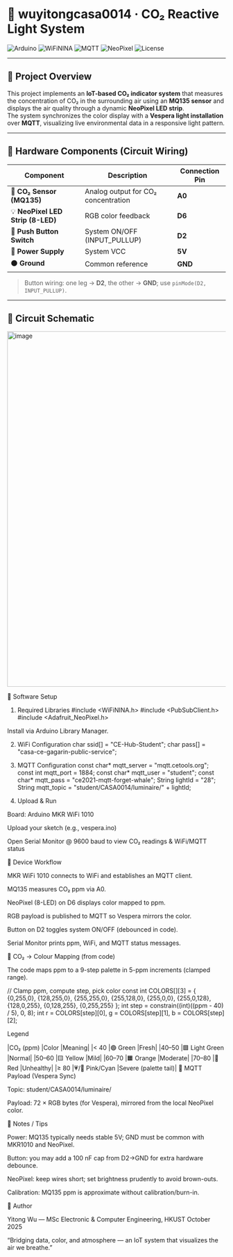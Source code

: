 # 🌈 wuyitongcasa0014 · CO₂ Reactive Light System

![Arduino](https://img.shields.io/badge/Arduino-MKR1010-00979D?logo=arduino&logoColor=white)
![WiFiNINA](https://img.shields.io/badge/Library-WiFiNINA-blue)
![MQTT](https://img.shields.io/badge/Protocol-MQTT-purple)
![NeoPixel](https://img.shields.io/badge/LED-Adafruit_NeoPixel-orange)
![License](https://img.shields.io/badge/License-MIT-green)

---

## 📝 Project Overview
This project implements an **IoT-based CO₂ indicator system** that measures the concentration of CO₂ in the surrounding air using an **MQ135 sensor** and displays the air quality through a dynamic **NeoPixel LED strip**.  
The system synchronizes the color display with a **Vespera light installation** over **MQTT**, visualizing live environmental data in a responsive light pattern.

---

## 🔌 Hardware Components (Circuit Wiring)

| Component | Description | Connection Pin |
|---|---|---|
| 🧠 **CO₂ Sensor (MQ135)** | Analog output for CO₂ concentration | **A0** |
| 💡 **NeoPixel LED Strip (8-LED)** | RGB color feedback | **D6** |
| 🔘 **Push Button Switch** | System ON/OFF (INPUT_PULLUP) | **D2** |
| 🔋 **Power Supply** | System VCC | **5V** |
| ⚫ **Ground** | Common reference | **GND** |

> Button wiring: one leg → **D2**, the other → **GND**; use `pinMode(D2, INPUT_PULLUP)`.

---

## 📐 Circuit Schematic
<img width="1381" height="818" alt="image" src="https://github.com/user-attachments/assets/1f6d086e-05ef-461e-a6d4-88b4947c599b" />

🧰 Software Setup
1) Required Libraries
#include <WiFiNINA.h>
#include <PubSubClient.h>
#include <Adafruit_NeoPixel.h>


Install via Arduino Library Manager.

2) WiFi Configuration
char ssid[] = "CE-Hub-Student";
char pass[] = "casa-ce-gagarin-public-service";

3) MQTT Configuration
const char* mqtt_server = "mqtt.cetools.org";
const int   mqtt_port   = 1884;
const char* mqtt_user   = "student";
const char* mqtt_pass   = "ce2021-mqtt-forget-whale";
String lightId    = "28";
String mqtt_topic = "student/CASA0014/luminaire/" + lightId;

4) Upload & Run

Board: Arduino MKR WiFi 1010

Upload your sketch (e.g., vespera.ino)

Open Serial Monitor @ 9600 baud to view CO₂ readings & WiFi/MQTT status

🚀 Device Workflow

MKR WiFi 1010 connects to WiFi and establishes an MQTT client.

MQ135 measures CO₂ ppm via A0.

NeoPixel (8-LED) on D6 displays color mapped to ppm.

RGB payload is published to MQTT so Vespera mirrors the color.

Button on D2 toggles system ON/OFF (debounced in code).

Serial Monitor prints ppm, WiFi, and MQTT status messages.

🎨 CO₂ → Colour Mapping (from code)

The code maps ppm to a 9-step palette in 5-ppm increments (clamped range).

// Clamp ppm, compute step, pick color
const int COLORS[][3] = {
  {0,255,0}, {128,255,0}, {255,255,0}, {255,128,0},
  {255,0,0}, {255,0,128}, {128,0,255}, {0,128,255}, {0,255,255}
};
int step = constrain((int)((ppm - 40) / 5), 0, 8);
int r = COLORS[step][0], g = COLORS[step][1], b = COLORS[step][2];


Legend

|CO₂ (ppm)	|Color	|Meaning|
|< 40	|🟢 Green	|Fresh|
|40–50	|🟩 Light Green	|Normal|
|50–60	|🟨 Yellow	|Mild|
|60–70	|🟧 Orange	|Moderate|
|70–80	|🔴 Red	|Unhealthy|
|≥ 80	|💗/🔵 Pink/Cyan	|Severe (palette tail)|
📡 MQTT Payload (Vespera Sync)

Topic: student/CASA0014/luminaire/<lightId>

Payload: 72 × RGB bytes (for Vespera), mirrored from the local NeoPixel color.

🧪 Notes / Tips

Power: MQ135 typically needs stable 5V; GND must be common with MKR1010 and NeoPixel.

Button: you may add a 100 nF cap from D2→GND for extra hardware debounce.

NeoPixel: keep wires short; set brightness prudently to avoid brown-outs.

Calibration: MQ135 ppm is approximate without calibration/burn-in.

🧠 Author

Yitong Wu — MSc Electronic & Computer Engineering, HKUST
October 2025

“Bridging data, color, and atmosphere — an IoT system that visualizes the air we breathe.”

